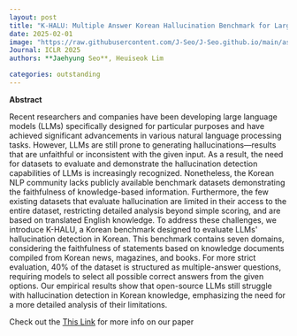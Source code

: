 ```yaml
---
layout: post
title: "K-HALU: Multiple Answer Korean Hallucination Benchmark for Large Language Models"
date: 2025-02-01
image: "https://raw.githubusercontent.com/J-Seo/J-Seo.github.io/main/assets/img/iclr2025.png"
Journal: ICLR 2025
authors: **Jaehyung Seo**, Heuiseok Lim

categories: outstanding
---
```


**Abstract**

Recent researchers and companies have been developing large language models (LLMs) specifically designed for particular purposes and have achieved significant advancements in various natural language processing tasks. However, LLMs are still prone to generating hallucinations—results that are unfaithful or inconsistent with the given input. As a result, the need for datasets to evaluate and demonstrate the hallucination detection capabilities of LLMs is increasingly recognized. Nonetheless, the Korean NLP community lacks publicly available benchmark datasets demonstrating the faithfulness of knowledge-based information. Furthermore, the few existing datasets that evaluate hallucination are limited in their access to the entire dataset, restricting detailed analysis beyond simple scoring, and are based on translated English knowledge. To address these challenges, we introduce K-HALU, a Korean benchmark designed to evaluate LLMs' hallucination detection in Korean. This benchmark contains seven domains, considering the faithfulness of statements based on knowledge documents compiled from Korean news, magazines, and books. For more strict evaluation, 40% of the dataset is structured as multiple-answer questions, requiring models to select all possible correct answers from the given options. Our empirical results show that open-source LLMs still struggle with hallucination detection in Korean knowledge, emphasizing the need for a more detailed analysis of their limitations.

Check out the [This Link][DOI] for more info on our paper

[DOI]: TBD

